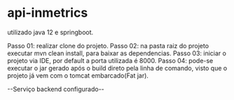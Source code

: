 # api-inmetrics

utilizado java 12 e springboot.

Passo 01: realizar clone do projeto.
Passo 02: na pasta raiz do projeto executar mvn clean install, para baixar as dependencias.
Passo 03: iniciar o projeto via IDE, por default a porta utilizada é 8000.
Passo 04: pode-se executar o jar gerado após o build direto pela linha de comando, 
          visto que o projeto já vem com o tomcat embarcado(Fat jar).
          
--Serviço backend configurado--
